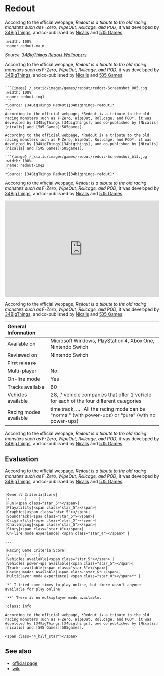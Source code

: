 # Redout

According to the official webpage, *Redout is a tribute to the old racing monsters such as F-Zero, WipeOut, Rollcage, and POD*, it was developed by [34BigThings][34bigthings], and co-published by [Nicalis][nicalis] and [505 Games][505games].

```{image} /_static/images/games/redout/redout.jpg
:width: 100%
:name: redout-main
```
*Source: [34BigThings Redout Wallpapers][34bigthings-redout-wallpapers]*


According to the official webpage, *Redout is a tribute to the old racing monsters such as F-Zero, WipeOut, Rollcage, and POD*, it was developed by [34BigThings][34bigthings], and co-published by [Nicalis][nicalis] and [505 Games][505games].


````{panels}

```{image} /_static/images/games/redout/redout-Screenshot_005.jpg
:width: 100%
:name: redout-img1
```
*Source: [34BigThings Redout][34bigthings-redout]*
---
According to the official webpage, *Redout is a tribute to the old racing monsters such as F-Zero, WipeOut, Rollcage, and POD*, it was developed by [34BigThings][34bigthings], and co-published by [Nicalis][nicalis] and [505 Games][505games].
````


````{panels}
According to the official webpage, *Redout is a tribute to the old racing monsters such as F-Zero, WipeOut, Rollcage, and POD*, it was developed by [34BigThings][34bigthings], and co-published by [Nicalis][nicalis] and [505 Games][505games].
---
```{image} /_static/images/games/redout/redout-Screenshot_013.jpg
:width: 100%
:name: redout-img2
```
*Source: [34BigThings Redout][34bigthings-redout]*
````

According to the official webpage, *Redout is a tribute to the old racing monsters such as F-Zero, WipeOut, Rollcage, and POD*, it was developed by [34BigThings][34bigthings], and co-published by [Nicalis][nicalis] and [505 Games][505games].

<iframe src="https://www.youtube.com/embed/9BXIY7_lstk?controls=0"
    frameborder="0"
    allow="accelerometer; autoplay; clipboard-write; encrypted-media; gyroscope; picture-in-picture"
    allowfullscreen
    width="100%"
    height="315"
></iframe>

According to the official webpage, *Redout is a tribute to the old racing monsters such as F-Zero, WipeOut, Rollcage, and POD*, it was developed by [34BigThings][34bigthings], and co-published by [Nicalis][nicalis] and [505 Games][505games].

|General Information||
|:-------|-----|
|Available on | Microsoft Windows, PlayStation 4, Xbox One, Nintendo Switch|
|Reviewed on | Nintendo Switch |
|First release| |
|Multi-player| No |
|On-line mode| Yes |
|Tracks available| 60 |
|Vehicles available| 28, 7 vehicle companies that offer 1 vehicle for each of the four different categories |
|Racing modes available| time track, ... . All the racing mode can be "normal" (with power-ups) or "pure" (with no power-ups) |

According to the official webpage, *Redout is a tribute to the old racing monsters such as F-Zero, WipeOut, Rollcage, and POD*, it was developed by [34BigThings][34bigthings], and co-published by [Nicalis][nicalis] and [505 Games][505games].

## Evaluation

According to the official webpage, *Redout is a tribute to the old racing monsters such as F-Zero, WipeOut, Rollcage, and POD*, it was developed by [34BigThings][34bigthings], and co-published by [Nicalis][nicalis] and [505 Games][505games].

````{panels}

|General Criteria|Score|
|:-------|-----|
|Fun|<span class="star_5"></span>|
|Playability|<span class="star_5"></span>|
|Graphics|<span class="star_5"></span>|
|Soundtrack|<span class="star_5"></span>|
|Originality|<span class="star_5"></span>|
|Challenging|<span class="star_5"></span>|
|Story|<span class="star_0"></span>|
|On-line mode experience| <span class="star_0"></span>* |

---

|Racing Game Criteria|Score|
|:-------|-----|
|Vehicles available|<span class="star_5"></span> |
|Vehicles power-ups available|<span class="star_5"></span>|
|Tracks available|<span class="star_5"></span>|
|Racing modes available|<span class="star_5"></span>|
|Multiplayer mode experience| <span class="star_0"></span>** |

````

```{note}
`*` I tried some times to play online, but there wasn't anyone available for play online.

`**` There is no multiplayer mode available.
```

```{admonition} Summary
:class: info

According to the official webpage, *Redout is a tribute to the old racing monsters such as F-Zero, WipeOut, Rollcage, and POD*, it was developed by [34BigThings][34bigthings], and co-published by [Nicalis][nicalis] and [505 Games][505games].

<span class="4_half_star"></span>
```


## See also

* [official page](https://34bigthings.com/portfolio/redout/)
* [wiki](https://en.wikipedia.org/wiki/Redout_(video_game))


<!-- LINKS -->

[34bigthings]: https://34bigthings.com "34BigThings"
[34bigthings-redout]: https://34bigthings.com/portfolio/redout/ "34BigThings Redout"
[34bigthings-redout-wallpapers]: https://34bigthings.com/redoutwallpapers/ "34BigThings Redout Wallpapers"
[nicalis]: https://www.nicalis.com/ "Nicalis"
[505games]: https://505games.com/ "505 Games"
